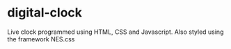 # digital-clock

Live clock programmed using HTML, CSS and Javascript. Also styled using the framework NES.css
